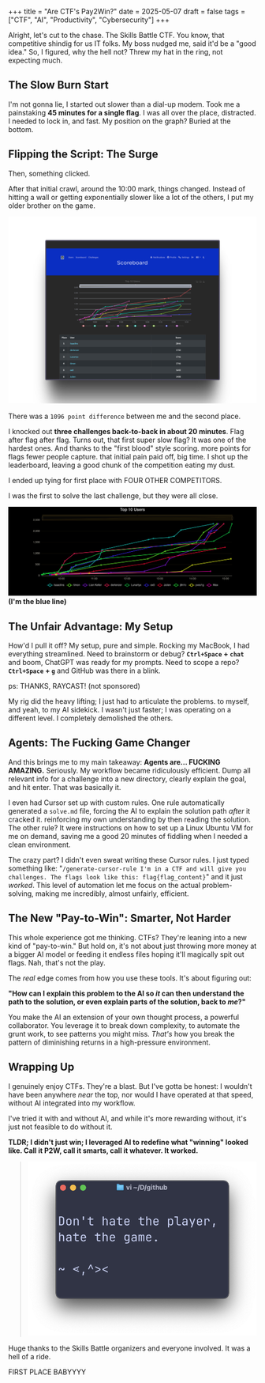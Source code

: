 +++
title = "Are CTF's Pay2Win?"
date = 2025-05-07
draft = false
tags = ["CTF", "AI", "Productivity", "Cybersecurity"]
+++

Alright, let's cut to the chase. The Skills Battle CTF. You know, that competitive shindig for us IT folks. My boss nudged me, said it'd be a "good idea." So, I figured, why the hell not? Threw my hat in the ring, not expecting much.

## The Slow Burn Start

I'm not gonna lie, I started out slower than a dial-up modem. Took me a painstaking **45 minutes for a single flag**. I was all over the place, distracted. I needed to lock in, and fast. My position on the graph? Buried at the bottom.

## Flipping the Script: The Surge

Then, something clicked.

After that initial crawl, around the 10:00 mark, things changed. Instead of hitting a wall or getting exponentially slower like a lot of the others, I put my older brother on the game. 

![My REAL CTF Dominance](/images/skills-battle-graph-with-points.png)


There was a `1096 point difference` between me and the second place. 


I knocked out **three challenges back-to-back in about 20 minutes**. Flag after flag after flag. Turns out, that first super slow flag? It was one of the hardest ones. And thanks to the "first blood" style scoring. more points for flags fewer people capture. that initial pain paid off, big time. I shot up the leaderboard, leaving a good chunk of the competition eating my dust.


I ended up tying for first place with FOUR OTHER COMPETITORS.

I was the first to solve the last challenge, but they were all close.

![My CTF Dominance](/images/skills-battle-graph.png)
__(I'm the blue line)__

## The Unfair Advantage: My Setup

How'd I pull it off? My setup, pure and simple. Rocking my MacBook, I had everything streamlined.
Need to brainstorm or debug? **`Ctrl+Space` + `chat`** and boom, ChatGPT was ready for my prompts.
Need to scope a repo? **`Ctrl+Space` + `g`** and GitHub was there in a blink.

ps: THANKS, RAYCAST! (not sponsored)

My rig did the heavy lifting; I just had to articulate the problems. to myself, and yeah, to my AI sidekick. I wasn't just faster; I was operating on a different level. I completely demolished the others.

## Agents: The Fucking Game Changer

And this brings me to my main takeaway: **Agents are... FUCKING AMAZING.** Seriously.
My workflow became ridiculously efficient. Dump all relevant info for a challenge into a new directory, clearly explain the goal, and hit enter. That was basically it.

I even had Cursor set up with custom rules. One rule automatically generated a `solve.md` file, forcing the AI to explain the solution path _after_ it cracked it. reinforcing my own understanding by then reading the solution. The other rule? It were instructions on how to set up a Linux Ubuntu VM for me on demand, saving me a good 20 minutes of fiddling when I needed a clean environment.

The crazy part? I didn't even sweat writing these Cursor rules. I just typed something like: "`/generate-cursor-rule I'm in a CTF and will give you challenges. The flags look like this: flag{flag_content}`" and it just _worked_. This level of automation let me focus on the actual problem-solving, making me incredibly, almost unfairly, efficient.

## The New "Pay-to-Win": Smarter, Not Harder

This whole experience got me thinking. CTFs? They're leaning into a new kind of "pay-to-win." But hold on, it's not about just throwing more money at a bigger AI model or feeding it endless files hoping it'll magically spit out flags. Nah, that's not the play.

The _real_ edge comes from how you use these tools. It's about figuring out: 

**"How can I explain this problem to the AI so _it_ can then understand the path to the solution, or even explain parts of the solution, back to _me_?"** 

You make the AI an extension of your own thought process, a powerful collaborator. You leverage it to break down complexity, to automate the grunt work, to see patterns you might miss. _That's_ how you break the pattern of diminishing returns in a high-pressure environment.

## Wrapping Up

I genuinely enjoy CTFs. They're a blast. But I've gotta be honest: I wouldn't have been anywhere _near_ the top, nor would I have operated at that speed, without AI integrated into my workflow.

I've tried it with and without AI, and while it's more rewarding without, it's just not feasible to do without it.

**TLDR; I didn't just win; I leveraged AI to redefine what "winning" looked like. Call it P2W, call it smarts, call it whatever. It worked.**

> ![DHTP-HTG.png](/images/DHTP-HTG.png)

Huge thanks to the Skills Battle organizers and everyone involved. It was a hell of a ride.

FIRST PLACE BABYYYY

